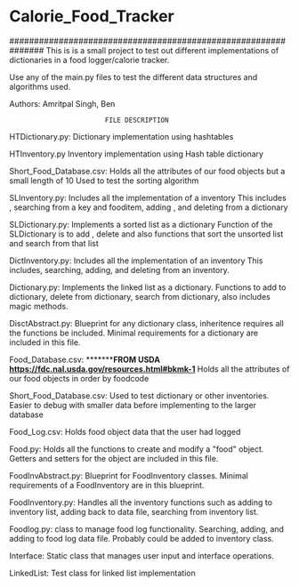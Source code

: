 # Calorie_Food_Tracker
###############################################################
This is is a small project to test out different implementations of dictionaries in a food logger/calorie tracker.

Use any of the main.py files to test the different data structures and algorithms used.

Authors: Amritpal Singh, Ben

                            FILE DESCRIPTION
HTDictionary.py:
Dictionary implementation using hashtables

HTInventory.py
Inventory implementation using Hash table dictionary

Short_Food_Database.csv: 
Holds all the attributes of our food objects but a small length of 10 
Used to test the sorting algorithm 

SLInventory.py: 
Includes all the implementation of a inventory 
This includes , searching from a key and fooditem, adding , and deleting from a dictionary 

SLDictionary.py: 
Implements a sorted list as a dictionary
Function of the SLDictionary is to add , delete and also functions that sort the unsorted list and search from that list 

DictInventory.py:
Includes all the implementation of an inventory
This includes, searching, adding, and deleting from an inventory.

Dictionary.py:
Implements the linked list as a dictionary.
Functions to add to dictionary, delete from dictionary, search from dictionary, also includes magic methods.

DisctAbstract.py:
Blueprint for any dictionary class, inheritence requires all the functions be included. Minimal requirements for a dictionary are included in this file.

Food_Database.csv: *****************FROM USDA https://fdc.nal.usda.gov/resources.html#bkmk-1********** 
Holds all the attributes of our food objects in order by foodcode

Short_Food_Database.csv:
Used to test dictionary or other inventories. Easier to debug with smaller data before implementing to the larger database

Food_Log.csv:
Holds food object data that the user had logged

Food.py:
Holds all the functions to create and modify a "food" object.
Getters and setters for the object are included in this file.

FoodInvAbstract.py:
Blueprint for FoodInventory classes. Minimal requirements of a FoodInventory are in this blueprint.

FoodInventory.py:
Handles all the inventory functions such as adding to inventory list, adding back to data file, searching from inventory list.

Foodlog.py:
class to manage food log functionality. Searching, adding, and adding to food log data file. Probably could be added to inventory class.

Interface: 
Static class that manages user input and interface operations.

LinkedList:
Test class for linked list implementation
